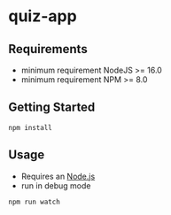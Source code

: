 # quiz-app

## Requirements

- minimum requirement NodeJS >= 16.0
- minimum requirement NPM >= 8.0

## Getting Started

```shell
npm install
```

## Usage

- Requires an [Node.js](https://nodejs.org/)
- run in debug mode

```shell
npm run watch
```
